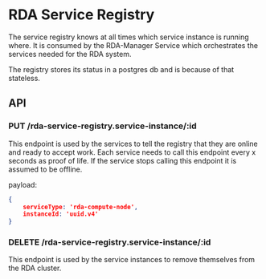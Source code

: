 # RDA Service Registry

The service registry knows at all times which service instance is running where.
It is consumed by the RDA-Manager Service which orchestrates the services needed
for the RDA system.

The registry stores its status in a postgres db and is because of that stateless.

## API

### PUT /rda-service-registry.service-instance/:id

This endpoint is used by the services to tell the registry that they are online 
and ready to accept work. Each service needs to call this endpoint every x seconds 
as proof of life. If the service stops calling this endpoint it is assumed to be 
offline.

payload:

```json
{
    serviceType: 'rda-compute-node',
    instanceId: 'uuid.v4'
}
```


### DELETE /rda-service-registry.service-instance/:id

This endpoint is used by the service instances to remove themselves from the RDA
cluster.


